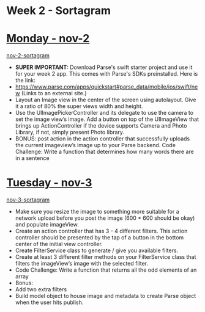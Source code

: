 Week 2 - Sortagram
==================
# [Monday - nov-2](nov-2-sortagram/)
[nov-2-sortagram](nov-2-sortagram/)

* **SUPER IMPORTANT:** Download Parse's swift starter project and use it for your week 2 app. This comes with Parse's SDKs preinstalled. Here is the link:
* https://www.parse.com/apps/quickstart#parse_data/mobile/ios/swift/new (Links to an external site.)
* Layout an Image view in the center of the screen using autolayout. Give it a ratio of 80% the super views width and height.
* Use the UIImagePickerController and its delegate to use the camera to set the image view’s image. Add a button on top of the UIImageView that brings up ActionController if the device supports Camera and Photo Library, if not, simply present Photo library.
* BONUS: post action in the action controller that successfully uploads the current imageview’s image up to your Parse backend.
Code Challenge: Write a function that determines how many words there are in a sentence

# [Tuesday - nov-3](nov-3-sortagram/)
[nov-3-sortagram](nov-3-sortagram/)
* Make sure you resize the image to something more suitable for a network upload before you post the image (600 * 600 should be okay) and populate imageView.
* Create an action controller that has 3 - 4 different filters. This action controller should be presented by the tap of a button in the bottom center of the initial view controller.
* Create FilterService class to generate / give you available filters.
* Create at least 3 different filter methods on your FilterService class  that filters the imageView’s image with the selected filter.
* Code Challenge: Write a function that returns all the odd elements of an array
* Bonus:
 * Add two extra filters 
 * Build model object to house image and metadata to create Parse object when the user hits publish.
